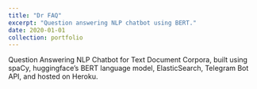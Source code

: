 ```yaml
---
title: "Dr FAQ"
excerpt: "Question answering NLP chatbot using BERT."
date: 2020-01-01
collection: portfolio
---
```


Question Answering NLP Chatbot for Text Document Corpora, built using spaCy, huggingface’s BERT language model, ElasticSearch, Telegram Bot API, and hosted on Heroku.